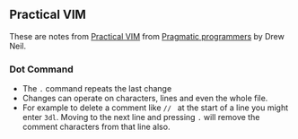 ## Practical VIM

These are notes from [Practical VIM](https://pragprog.com/book/dnvim2/practical-vim-second-edition) from [Pragmatic programmers](https://pragprog.com/) by Drew Neil.

### Dot Command

* The `.` command repeats the last change
* Changes can operate on characters, lines and even the whole file.
* For example to delete a comment like `// ` at the start of a line you might enter `3dl`. Moving to the next line and pressing `.` will remove the comment characters from that line also.